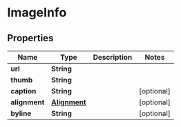 

# ImageInfo

## Properties

Name | Type | Description | Notes
------------ | ------------- | ------------- | -------------
**url** | **String** |  | 
**thumb** | **String** |  | 
**caption** | **String** |  |  [optional]
**alignment** | [**Alignment**](Alignment.md) |  |  [optional]
**byline** | **String** |  |  [optional]




